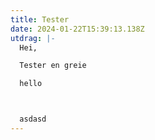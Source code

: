 ```yaml
---
title: Tester
date: 2024-01-22T15:39:13.138Z
utdrag: |-
  Hei,

  Tester en greie

  hello



  asdasd
---
```

